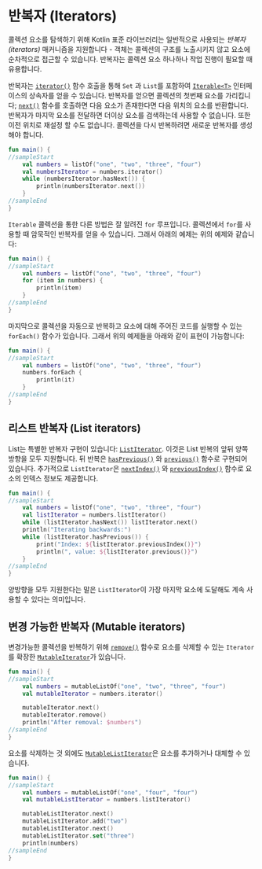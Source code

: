 # 반복자 \(Iterators\)

콜렉션 요소를 탐색하기 위해 Kotlin 표준 라이브러리는 일반적으로 사용되는 _반복자 \(iterators\)_ 매커니즘을 지원합니다 - 객체는 콜렉션의 구조를 노출시키지 않고 요소에 순차적으로 접근할 수 있습니다. 반복자는 콜렉션 요소 하나하나 작업 진행이 필요할 때 유용합니다.

반복자는 [`iterator()`](https://kotlinlang.org/api/latest/jvm/stdlib/kotlin.collections/-iterable/iterator.html) 함수 호출을 통해 `Set` 과 `List`를 포함하여 [`Iterable<T>`](https://kotlinlang.org/api/latest/jvm/stdlib/kotlin.collections/-iterable/) 인터페이스의 상속자를 얻을 수 있습니다. 반복자를 얻으면 콜렉션의 첫번째 요소를 가리킵니다; [`next()`](https://kotlinlang.org/api/latest/jvm/stdlib/kotlin.collections/-iterator/next.html) 함수를 호출하면 다음 요소가 존재한다면 다음 위치의 요소를 반환합니다. 반복자가 마지막 요소를 전달하면 더이상 요소를 검색하는데 사용할 수 없습니다. 또한 이전 위치로 재설정 할 수도 없습니다. 콜렉션을 다시 반복하려면 새로운 반복자를 생성해야 합니다.

```kotlin
fun main() {
//sampleStart
    val numbers = listOf("one", "two", "three", "four")
    val numbersIterator = numbers.iterator()
    while (numbersIterator.hasNext()) {
        println(numbersIterator.next())
    }
//sampleEnd
}
```

`Iterable` 콜렉션을 통한 다른 방법은 잘 알려진 `for` 루프입니다. 콜렉션에서 `for`를 사용할 때 암묵적인 반복자를 얻을 수 있습니다. 그래서 아래의 예제는 위의 예제와 같습니다:

```kotlin
fun main() {
//sampleStart
    val numbers = listOf("one", "two", "three", "four")
    for (item in numbers) {
        println(item)
    }
//sampleEnd
}
```

마지막으로 콜렉션을 자동으로 반복하고 요소에 대해 주어진 코드를 실행할 수 있는 `forEach()` 함수가 있습니다. 그래서 위의 예제들을 아래와 같이 표현이 가능합니다:

```kotlin
fun main() {
//sampleStart
    val numbers = listOf("one", "two", "three", "four")
    numbers.forEach {
        println(it)
    }
//sampleEnd
}
```

## 리스트 반복자 \(List iterators\)

List는 특별한 반복자 구현이 있습니다: [`ListIterator`](https://kotlinlang.org/api/latest/jvm/stdlib/kotlin.collections/-list-iterator/index.html). 이것은 List 반복의 앞뒤 양쪽 방향을 모두 지원합니다. 뒤 반복은 [`hasPrevious()`](https://kotlinlang.org/api/latest/jvm/stdlib/kotlin.collections/-list-iterator/has-previous.html) 와 [`previous()`](https://kotlinlang.org/api/latest/jvm/stdlib/kotlin.collections/-list-iterator/previous.html) 함수로 구현되어 있습니다. 추가적으로 `ListIterator`은 [`nextIndex()`](https://kotlinlang.org/api/latest/jvm/stdlib/kotlin.collections/-list-iterator/next-index.html) 와 [`previousIndex()`](https://kotlinlang.org/api/latest/jvm/stdlib/kotlin.collections/-list-iterator/previous-index.html) 함수로 요소의 인덱스 정보도 제공합니다.

```kotlin
fun main() {
//sampleStart
    val numbers = listOf("one", "two", "three", "four")
    val listIterator = numbers.listIterator()
    while (listIterator.hasNext()) listIterator.next()
    println("Iterating backwards:")
    while (listIterator.hasPrevious()) {
        print("Index: ${listIterator.previousIndex()}")
        println(", value: ${listIterator.previous()}")
    }
//sampleEnd
}
```

양방향을 모두 지원한다는 말은 `ListIterator`이 가장 마지막 요소에 도달해도 계속 사용할 수 있다는 의미입니다.

## 변경 가능한 반복자 \(Mutable iterators\)

변경가능한 콜렉션을 반복하기 위해 [`remove()`](https://kotlinlang.org/api/latest/jvm/stdlib/kotlin.collections/-mutable-iterator/remove.html) 함수로 요소를 삭제할 수 있는 `Iterator`를 확장한 [`MutableIterator`](https://kotlinlang.org/api/latest/jvm/stdlib/kotlin.collections/-mutable-iterator/index.html)가 있습니다.

```kotlin
fun main() {
//sampleStart
    val numbers = mutableListOf("one", "two", "three", "four") 
    val mutableIterator = numbers.iterator()

    mutableIterator.next()
    mutableIterator.remove()    
    println("After removal: $numbers")
//sampleEnd
}
```

요소를 삭제하는 것 외에도 [`MutableListIterator`](https://kotlinlang.org/api/latest/jvm/stdlib/kotlin.collections/-mutable-list-iterator/index.html)은 요소를 추가하거나 대체할 수 있습니다.

```kotlin
fun main() {
//sampleStart
    val numbers = mutableListOf("one", "four", "four") 
    val mutableListIterator = numbers.listIterator()

    mutableListIterator.next()
    mutableListIterator.add("two")
    mutableListIterator.next()
    mutableListIterator.set("three")   
    println(numbers)
//sampleEnd
}
```

